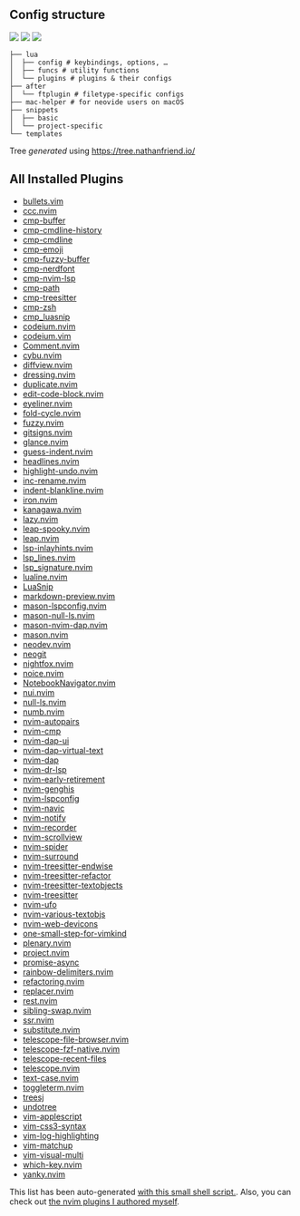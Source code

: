 ## Config structure

<a href="https://dotfyle.com/chrisgrieser/config-nvim"><img src="https://dotfyle.com/chrisgrieser/config-nvim/badges/plugins?style=flat" /></a>
<a href="https://dotfyle.com/chrisgrieser/config-nvim"><img src="https://dotfyle.com/chrisgrieser/config-nvim/badges/leaderkey?style=flat" /></a>
<a href="https://dotfyle.com/chrisgrieser/config-nvim"><img src="https://dotfyle.com/chrisgrieser/config-nvim/badges/plugin-manager?style=flat" /></a>

```text
├── lua
│  ├── config # keybindings, options, …
│  ├── funcs # utility functions
│  └── plugins # plugins & their configs
├── after
│  └── ftplugin # filetype-specific configs
├── mac-helper # for neovide users on macOS
├── snippets
│  ├── basic
│  └── project-specific
└── templates
```

Tree *generated* using <https://tree.nathanfriend.io/>

## All Installed Plugins
- [bullets.vim](https://github.com/dkarter/bullets.vim)
- [ccc.nvim](https://github.com/uga-rosa/ccc.nvim)
- [cmp-buffer](https://github.com/hrsh7th/cmp-buffer)
- [cmp-cmdline-history](https://github.com/dmitmel/cmp-cmdline-history)
- [cmp-cmdline](https://github.com/hrsh7th/cmp-cmdline)
- [cmp-emoji](https://github.com/hrsh7th/cmp-emoji)
- [cmp-fuzzy-buffer](https://github.com/tzachar/cmp-fuzzy-buffer)
- [cmp-nerdfont](https://github.com/chrisgrieser/cmp-nerdfont)
- [cmp-nvim-lsp](https://github.com/hrsh7th/cmp-nvim-lsp)
- [cmp-path](https://github.com/hrsh7th/cmp-path)
- [cmp-treesitter](https://github.com/ray-x/cmp-treesitter)
- [cmp-zsh](https://github.com/tamago324/cmp-zsh)
- [cmp_luasnip](https://github.com/saadparwaiz1/cmp_luasnip)
- [codeium.nvim](https://github.com/jcdickinson/codeium.nvim)
- [codeium.vim](https://github.com/Exafunction/codeium.vim)
- [Comment.nvim](https://github.com/numToStr/Comment.nvim)
- [cybu.nvim](https://github.com/ghillb/cybu.nvim)
- [diffview.nvim](https://github.com/sindrets/diffview.nvim)
- [dressing.nvim](https://github.com/stevearc/dressing.nvim)
- [duplicate.nvim](https://github.com/smjonas/duplicate.nvim)
- [edit-code-block.nvim](https://github.com/dawsers/edit-code-block.nvim)
- [eyeliner.nvim](https://github.com/jinh0/eyeliner.nvim)
- [fold-cycle.nvim](https://github.com/jghauser/fold-cycle.nvim)
- [fuzzy.nvim](https://github.com/tzachar/fuzzy.nvim)
- [gitsigns.nvim](https://github.com/lewis6991/gitsigns.nvim)
- [glance.nvim](https://github.com/dnlhc/glance.nvim)
- [guess-indent.nvim](https://github.com/nmac427/guess-indent.nvim)
- [headlines.nvim](https://github.com/lukas-reineke/headlines.nvim)
- [highlight-undo.nvim](https://github.com/tzachar/highlight-undo.nvim)
- [inc-rename.nvim](https://github.com/smjonas/inc-rename.nvim)
- [indent-blankline.nvim](https://github.com/lukas-reineke/indent-blankline.nvim)
- [iron.nvim](https://github.com/Vigemus/iron.nvim)
- [kanagawa.nvim](https://github.com/rebelot/kanagawa.nvim)
- [lazy.nvim](https://github.com/folke/lazy.nvim)
- [leap-spooky.nvim](https://github.com/ggandor/leap-spooky.nvim)
- [leap.nvim](https://github.com/ggandor/leap.nvim)
- [lsp-inlayhints.nvim](https://github.com/lvimuser/lsp-inlayhints.nvim)
- [lsp_lines.nvim](https://git.sr.ht/~whynothugo/lsp_lines.nvim)
- [lsp_signature.nvim](https://github.com/ray-x/lsp_signature.nvim)
- [lualine.nvim](https://github.com/nvim-lualine/lualine.nvim)
- [LuaSnip](https://github.com/L3MON4D3/LuaSnip)
- [markdown-preview.nvim](https://github.com/iamcco/markdown-preview.nvim)
- [mason-lspconfig.nvim](https://github.com/williamboman/mason-lspconfig.nvim)
- [mason-null-ls.nvim](https://github.com/jayp0521/mason-null-ls.nvim)
- [mason-nvim-dap.nvim](https://github.com/jayp0521/mason-nvim-dap.nvim)
- [mason.nvim](https://github.com/williamboman/mason.nvim)
- [neodev.nvim](https://github.com/folke/neodev.nvim)
- [neogit](https://github.com/NeogitOrg/neogit)
- [nightfox.nvim](https://github.com/EdenEast/nightfox.nvim)
- [noice.nvim](https://github.com/folke/noice.nvim)
- [NotebookNavigator.nvim](https://github.com/GCBallesteros/NotebookNavigator.nvim)
- [nui.nvim](https://github.com/MunifTanjim/nui.nvim)
- [null-ls.nvim](https://github.com/jose-elias-alvarez/null-ls.nvim)
- [numb.nvim](https://github.com/nacro90/numb.nvim)
- [nvim-autopairs](https://github.com/windwp/nvim-autopairs)
- [nvim-cmp](https://github.com/hrsh7th/nvim-cmp)
- [nvim-dap-ui](https://github.com/rcarriga/nvim-dap-ui)
- [nvim-dap-virtual-text](https://github.com/theHamsta/nvim-dap-virtual-text)
- [nvim-dap](https://github.com/mfussenegger/nvim-dap)
- [nvim-dr-lsp](https://github.com/chrisgrieser/nvim-dr-lsp)
- [nvim-early-retirement](https://github.com/chrisgrieser/nvim-early-retirement)
- [nvim-genghis](https://github.com/chrisgrieser/nvim-genghis)
- [nvim-lspconfig](https://github.com/neovim/nvim-lspconfig)
- [nvim-navic](https://github.com/SmiteshP/nvim-navic)
- [nvim-notify](https://github.com/rcarriga/nvim-notify)
- [nvim-recorder](https://github.com/chrisgrieser/nvim-recorder)
- [nvim-scrollview](https://github.com/dstein64/nvim-scrollview)
- [nvim-spider](https://github.com/chrisgrieser/nvim-spider)
- [nvim-surround](https://github.com/kylechui/nvim-surround)
- [nvim-treesitter-endwise](https://github.com/RRethy/nvim-treesitter-endwise)
- [nvim-treesitter-refactor](https://github.com/nvim-treesitter/nvim-treesitter-refactor)
- [nvim-treesitter-textobjects](https://github.com/nvim-treesitter/nvim-treesitter-textobjects)
- [nvim-treesitter](https://github.com/nvim-treesitter/nvim-treesitter)
- [nvim-ufo](https://github.com/kevinhwang91/nvim-ufo)
- [nvim-various-textobjs](https://github.com/chrisgrieser/nvim-various-textobjs)
- [nvim-web-devicons](https://github.com/nvim-tree/nvim-web-devicons)
- [one-small-step-for-vimkind](https://github.com/jbyuki/one-small-step-for-vimkind)
- [plenary.nvim](https://github.com/nvim-lua/plenary.nvim)
- [project.nvim](https://github.com/ahmedkhalf/project.nvim)
- [promise-async](https://github.com/kevinhwang91/promise-async)
- [rainbow-delimiters.nvim](https://gitlab.com/HiPhish/rainbow-delimiters.nvim)
- [refactoring.nvim](https://github.com/ThePrimeagen/refactoring.nvim)
- [replacer.nvim](https://github.com/gabrielpoca/replacer.nvim)
- [rest.nvim](https://github.com/rest-nvim/rest.nvim)
- [sibling-swap.nvim](https://github.com/Wansmer/sibling-swap.nvim)
- [ssr.nvim](https://github.com/cshuaimin/ssr.nvim)
- [substitute.nvim](https://github.com/gbprod/substitute.nvim)
- [telescope-file-browser.nvim](https://github.com/nvim-telescope/telescope-file-browser.nvim)
- [telescope-fzf-native.nvim](https://github.com/nvim-telescope/telescope-fzf-native.nvim)
- [telescope-recent-files](https://github.com/smartpde/telescope-recent-files)
- [telescope.nvim](https://github.com/nvim-telescope/telescope.nvim)
- [text-case.nvim](https://github.com/johmsalas/text-case.nvim)
- [toggleterm.nvim](https://github.com/akinsho/toggleterm.nvim)
- [treesj](https://github.com/Wansmer/treesj)
- [undotree](https://github.com/mbbill/undotree)
- [vim-applescript](https://github.com/mityu/vim-applescript)
- [vim-css3-syntax](https://github.com/hail2u/vim-css3-syntax)
- [vim-log-highlighting](https://github.com/MTDL9/vim-log-highlighting)
- [vim-matchup](https://github.com/andymass/vim-matchup)
- [vim-visual-multi](https://github.com/mg979/vim-visual-multi)
- [which-key.nvim](https://github.com/folke/which-key.nvim)
- [yanky.nvim](https://github.com/gbprod/yanky.nvim)

This list has been auto-generated [with this small shell script.](https://nanotipsforvim.prose.sh/list-all-your-installed-plugins). Also, you can check out [the nvim plugins I authored myself](https://github.com/chrisgrieser?tab=repositories&q=nvim&type=source&language=&sort=stargazers).
